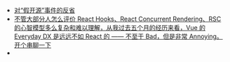- [对“假开源”事件的反省](https://www.owenyoung.com/blog/fake-open-source/)
- [不管大部分人怎么评价 React Hooks、React Concurrent Rendering、RSC 的心智模型多么复杂和难以理解，从我过去五个月的经历来看，Vue 的 Everyday DX 是远远不如 React 的 —— 不至于 Bad，但是非常 Annoying。开个串聊一下](https://twitter.com/isukkaw/status/1688077064359079936)
-